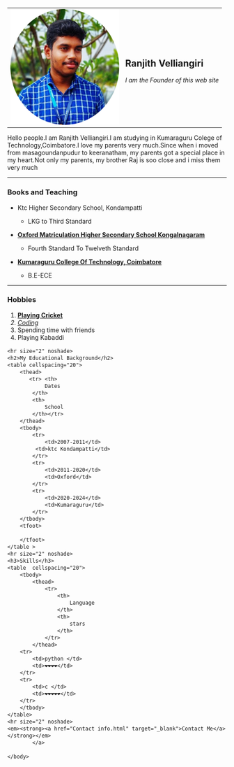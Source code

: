 <!doctype html>
<html>
    <head>
        <meta charset="utf-8">
        <meta name="descripton" content="My personal website">
        <meta name="viewport" content="width=device width,initial size=1.0">
        <title>
            Ranjii's Personal Website
        </title>
    </head>
    <body>
    <table cellspacing="20">
        <tbody>
            <tr><td><img src="Ranjith-modified.png" alt="Ranjith's Profile Picture-1" width="250" HEIGHT="265"></td>
            <td><h2>Ranjith Velliangiri</h2>
        <p><em>I am the Founder of this web site</em></p></td>
        </tbody>
    </table>
        <p>Hello people.I am Ranjith Velliangiri.I am studying in Kumaraguru Colege of Technology,Coimbatore.I love my parents very much.Since when i moved from masagoundanpudur to keeranatham, my parents got a special place in my heart.Not only my parents, my brother Raj is soo close and i miss them very much</p>
        <hr size="2" noshade>
        <h3>Books and Teaching</h3>
        <ul>
        <p><li>Ktc Higher Secondary School, Kondampatti</li></p>
        <ul><li>LKG to Third Standard</li></ul>
        <strong><p><li><a href="https://schools.org.in/coimbatore/33120801604/oxford-matric-higher-secondary-school-kongalnagaram.html"> Oxford Matriculation Higher Secondary School Kongalnagaram</li></p></a></strong>
        <ul><li>Fourth Standard To Twelveth Standard</li></ul>
        <strong><p><li><a href="https://www.kct.ac.in/">Kumaraguru College Of Technology, Coimbatore</a></li></p></strong>
        <ul><li>B.E-ECE</li></ul>
        </ul>
        <hr size="2" noshade>
        <h3>Hobbies</h3>
        <ol>
            <li><strong><a href="https://www.bcci.tv/">Playing Cricket</a></li></strong>
            <em><li><a href="https://en.wikipedia.org/wiki/Coding">Coding</a></li></em>
            <li>Spending time with friends</li>
            <li>Playing Kabaddi</li>
        </ol>
        
    <hr size="2" noshade>
    <h2>My Educational Background</h2>
    <table cellspacing="20">
        <thead>
           <tr> <th>
                Dates
            </th>
            <th>
                School
            </th></tr>
        </thead>
        <tbody>
            <tr>
                <td>2007-2011</td>
             <td>ktc Kondampatti</td>
            </tr>
            <tr>
                <td>2011-2020</td>
                <td>Oxford</td>
            </tr>
            <tr>
                <td>2020-2024</td>
                <td>Kumaraguru</td>
            </tr>
        </tbody>
        <tfoot>

        </tfoot>
    </table >
    <hr size="2" noshade>
    <h3>Skills</h3>
    <table  cellspacing="20">
        <tbody>
            <thead>
                <tr>
                    <th>
                        Language
                    </th>
                    <th>
                        stars
                    </th>
                </tr>
            </thead>
        <tr>
            <td>python </td>
            <td>❤️❤️❤️❤️</td>
        </tr>
        <tr>
            <td>c </td>
            <td>❤️❤️❤️❤️❤️</td>
        </tr>
        </tbody>
    </table>
    <hr size="2" noshade>
    <em><strong><a href="Contact info.html" target="_blank">Contact Me</a></strong></em>            
            </a>
            
    </body>
</html>
